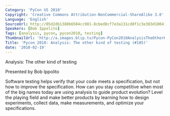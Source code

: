 ```yaml
---
Category: 'PyCon US 2010'
Copyright: 'Creative Commons Attribution-NonCommercial-ShareAlike 3.0'
Language: 'English'
SourceUrl: http://05d2db1380b6504cc981-8cbed8cf7e3a131cd8f1c3e383d10041.r93.cf2.rackcdn.com/pycon-us-2010/294_pycon-2010-analysis-the-other-kind-of-testing-185.m4v
Speakers: [Bob Ippolito]
Tags: [analysis, pycon, pycon2010, testing]
ThumbnailUrl: 'http://a.images.blip.tv/Pycon-PyCon2010AnalysisTheOtherKindOfTesting185103.png'
Title: 'Pycon 2010: Analysis: The other kind of testing (#185)'
date: '2010-02-19'
---
```

Analysis: The other kind of testing

  
Presented by Bob Ippolito

  
Software testing helps verify that your code meets a specification, but not
how to improve the specification. How can you stay competitive when most of
the big names today are using analysis to guide product evolution? Level the
playing field and make better products by learning how to design experiments,
collect data, make measurements, and optimize your specifications.


